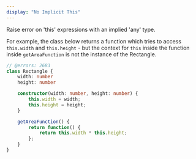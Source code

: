 ```yaml
---
display: "No Implicit This"
---
```


Raise error on 'this' expressions with an implied 'any' type.

For example, the class below returns a function which tries to access `this.width` and `this.height` - but the context
for `this` inside the function inside `getAreaFunction` is not the instance of the Rectangle.

```ts twoslash
// @errors: 2683
class Rectangle {
    width: number
    height: number

    constructor(width: number, height: number) {
        this.width = width;
        this.height = height;
    }

    getAreaFunction() {
        return function() {
            return this.width * this.height;
        };
    }
}
```
